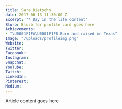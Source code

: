 ```yaml
---
title: Sara Dietschy
date: 2017-06-13 11:30:00 Z
Excerpt: "* Day in the life content"
Blurb: Blurb for profile card goes here
Achievements:
- "\U0001F1FA\U0001F1F8 Born and raised in Texas"
Image: "/uploads/profileimg.png"
Website:
Twitter:
Facebook:
Instagram:
Snapchat:
YouTube:
Twitch:
LinkedIn:
Pinterest:
Medium:
---
```


Article content goes here
